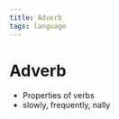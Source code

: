 ```yaml
---
title: Adverb
tags: language
---
```


# Adverb
- Properties of verbs
- slowly, frequently, nally























































